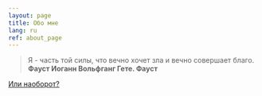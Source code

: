 ```yaml
---
layout: page
title: Обо мне
lang: ru
ref: about_page
---
```


> Я - часть той силы, что вечно хочет зла и вечно совершает благо.  
> <strong>Фауст Иоганн Вольфганг Гете. Фауст</strong>


[Или наоборот?](https://kazan.hh.ru/applicant/resumes/view?resume=3fa5a41eff06500c570039ed1f364d4441426e)
